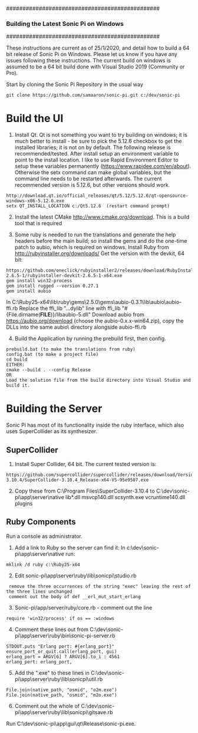 ###############################################
### Building the Latest Sonic Pi on Windows ###
###############################################

These instructions are current as of 25/1/2020, and detail how to build a 64 bit release of Sonic Pi on Windows.  Please let us know if you have any issues following these instructions.  The current build on windows is assumed to be a 64 bit build done with Visual Studio 2019 (Community or Pro).

Start by cloning the Sonic Pi Repository in the usual way
```
git clone https://github.com/samaaron/sonic-pi.git c:/dev/sonic-pi
``` 

# Build the UI

1) Install Qt.  Qt is not something you want to try building on windows; it is much better to install - be sure to pick the 5.12.6 checkbox to get the installed libraries; it is not on by default.  The following release is recommended/tested.  After install setup an environment variable to point to the install location.  I like to use Rapid Environment Editor to setup these variables permanently (https://www.rapidee.com/en/about).  Otherwise the setx command can make global variables, but the command line needs to be restarted afterwards.  The current recommended version is 5.12.6, but other versions should work.
```
http://download.qt.io/official_releases/qt/5.12/5.12.6/qt-opensource-windows-x86-5.12.6.exe
setx QT_INSTALL_LOCATION c:/Qt5.12.6  (restart command prompt)
```

2) Install the latest CMake http://www.cmake.org/download.  This is a build tool that is required

3) Some ruby is needed to run the translations and generate the help headers before the main build; so install the gems and do the one-time patch to aubio, which is required on windows.
Install Ruby from http://rubyinstaller.org/downloads/ Get the version with the devkit, 64 bit:
```
https://github.com/oneclick/rubyinstaller2/releases/download/RubyInstaller-2.6.5-1/rubyinstaller-devkit-2.6.5-1-x64.exe
gem install win32-process
gem install rugged --version 0.27.1
gem install aubio
```

In C:\Ruby25-x64\lib\ruby\gems\2.5.0\gems\aubio-0.3.1\lib\aubio\aubio-ffi.rb
Replace the ffi_lib "...dylib" line  with ffi_lib "#{File.dirname(__FILE__)}/libaubio-5.dll"
Download aubio from https://aubio.org/download (choose the aubio-0.x.x-win64.zip), copy the DLLs into the same aubio\ directory alongside aubio-ffi.rb

4) Build the Application by running the prebuild first, then config.
``` 
prebuild.bat (to make the translations from ruby)
config.bat (to make a project file)
cd build
EITHER:
cmake --build . --config Release
OR
Load the solution file from the build directory into Visual Studio and build it.
```

# Building the Server

Sonic Pi has most of its functionality inside the ruby interface, which also uses SuperCollider as its synthesizer.

## SuperCollider
1) Install Super Collider, 64 bit.  The current tested version is:
```
https://github.com/supercollider/supercollider/releases/download/Version-3.10.4/SuperCollider-3.10.4_Release-x64-VS-95e9507.exe
```

2) Copy these from C:\Program Files\SuperCollider-3.10.4 to C:\dev\sonic-pi\app\server\native
	lib*.dll
	msvcp140.dll
	scsynth.exe
	vcruntime140.dll
	plugins

## Ruby Components
Run a console as administrator.

1) Add a link to Ruby so the server can find it: In c:\dev\sonic-pi\app\server\native run:
```
mklink /d ruby c:\Ruby25-x64
```

2) Edit sonic-pi\app\server\ruby\lib\sonicpi\studio.rb 
```
 remove the three occurrences of the string "exec" leaving the rest of the three lines unchanged
 comment out the body of def __erl_mut_start_erlang
```

3) Sonic-pi/app/server/ruby/core.rb - comment out the line
```
require 'win32/process' if os == :windows
```

4) Comment these lines out from C:\dev\sonic-pi\app\server\ruby\bin\sonic-pi-server.rb
```
STDOUT.puts "Erlang port: #{erlang_port}"
ensure_port_or_quit.call(erlang_port, gui)
erlang_port = ARGV[6] ? ARGV[6].to_i : 4561
erlang_port: erlang_port,
```

5) Add the ".exe" to these lines in C:\dev\sonic-pi\app\server\ruby\lib\sonicpi\util.rb
```
File.join(native_path, "osmid", "o2m.exe")
File.join(native_path, "osmid", "m2o.exe")
```

6) Comment out the whole of C:\dev\sonic-pi\app\server\ruby\lib\sonicpi\gitsave.rb

Run C:\dev\sonic-pi\app\gui\qt\Release\sonic-pi.exe.

